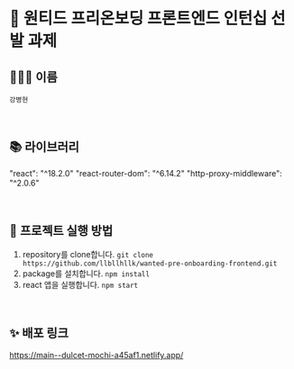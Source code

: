 # 🚀 원티드 프리온보딩 프론트엔드 인턴십 선발 과제

## 🧑🏻‍💻 이름
`강병현`

<br/>

## 📚 라이브러리
"react": "^18.2.0"
"react-router-dom": "^6.14.2"
"http-proxy-middleware": "^2.0.6"

<br/>

## 🎡 프로젝트 실행 방법
1. repository를 clone합니다.
`git clone https://github.com/llbllhllk/wanted-pre-onboarding-frontend.git`
2. package를 설치합니다.
`npm install`
3. react 앱을 실행합니다.
`npm start`

<br/>

## ✨ 배포 링크
https://main--dulcet-mochi-a45af1.netlify.app/